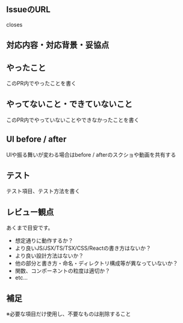 ## IssueのURL
closes
## 対応内容・対応背景・妥協点

## やったこと
このPR内でやったことを書く

## やってないこと・できていないこと
このPR内でやっていないことやできなかったことを書く

## UI before / after
UIや振る舞いが変わる場合はbefore / afterのスクショや動画を共有する

## テスト
テスト項目、テスト方法を書く

## レビュー観点
あくまで目安です。

- 想定通りに動作するか？
- より良いJS/JSX/TS/TSX/CSS/Reactの書き方はないか？
- より良い設計方法はないか？
- 他の部分と書き方・命名・ディレクトリ構成等が異なっていないか？
- 関数、コンポーネントの粒度は適切か？
- etc...

## 補足

※必要な項目だけ使用し、不要なものは削除すること
